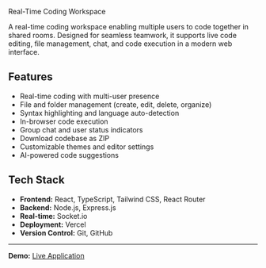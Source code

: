 Real-Time Coding Workspace

A real-time coding workspace enabling multiple users to code together in shared rooms. Designed for seamless teamwork, it supports live code editing, file management, chat, and code execution in a modern web interface.

## Features

- Real-time coding with multi-user presence
- File and folder management (create, edit, delete, organize)
- Syntax highlighting and language auto-detection
- In-browser code execution
- Group chat and user status indicators
- Download codebase as ZIP
- Customizable themes and editor settings
- AI-powered code suggestions

## Tech Stack

- **Frontend:** React, TypeScript, Tailwind CSS, React Router
- **Backend:** Node.js, Express.js
- **Real-time:** Socket.io
- **Deployment:** Vercel
- **Version Control:** Git, GitHub

---

**Demo:** [Live Application](https://collaborative-code-editor-byt1.onrender.com)
